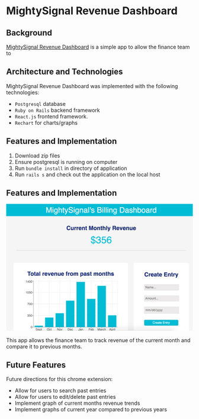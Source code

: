 
# MightySignal Revenue Dashboard

## Background

[MightySignal Revenue Dashboard](https://peaceful-tundra-46601.herokuapp.com/#/) is a simple app to allow the finance team to

## Architecture and Technologies

MightySignal Revenue Dashboard was implemented with the following technologies:

 - `Postgresql` database
 - `Ruby on Rails` backend framework
 - `React.js`  frontend framework.
 - `Rechart` for charts/graphs

## Features and Implementation

 1. Download zip files
 2. Ensure postgresql is running on computer
 3. Run `bundle install` in directory of application
 4. Run `rails s` and check out the application on the local host

## Features and Implementation
![](/app/assets/images/mighty.png)

This app allows the finance team to track revenue of the current month and compare it to previous months.

## Future Features

Future directions for this chrome extension:

- Allow for users to search past entries
- Allow for users to edit/delete past entries
- Implement graph of current months revenue trends
- Implement graphs of current year compared to previous years
